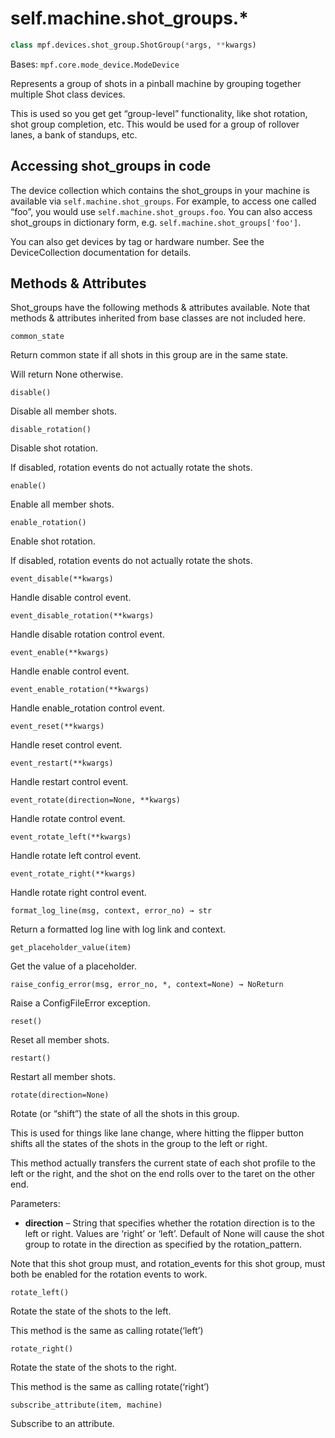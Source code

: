 
# self.machine.shot_groups.*

``` python
class mpf.devices.shot_group.ShotGroup(*args, **kwargs)
```

Bases: `mpf.core.mode_device.ModeDevice`

Represents a group of shots in a pinball machine by grouping together multiple Shot class devices.

This is used so you get get “group-level” functionality, like shot rotation, shot group completion, etc. This would be used for a group of rollover lanes, a bank of standups, etc.

## Accessing shot_groups in code

The device collection which contains the shot_groups in your machine is available via `self.machine.shot_groups`. For example, to access one called “foo”, you would use `self.machine.shot_groups.foo`. You can also access shot_groups in dictionary form, e.g. `self.machine.shot_groups['foo']`.

You can also get devices by tag or hardware number. See the DeviceCollection documentation for details.

## Methods & Attributes

Shot_groups have the following methods & attributes available. Note that methods & attributes inherited from base classes are not included here.

`common_state`

Return common state if all shots in this group are in the same state.

Will return None otherwise.

`disable()`

Disable all member shots.

`disable_rotation()`

Disable shot rotation.

If disabled, rotation events do not actually rotate the shots.

`enable()`

Enable all member shots.

`enable_rotation()`

Enable shot rotation.

If disabled, rotation events do not actually rotate the shots.

`event_disable(**kwargs)`

Handle disable control event.

`event_disable_rotation(**kwargs)`

Handle disable rotation control event.

`event_enable(**kwargs)`

Handle enable control event.

`event_enable_rotation(**kwargs)`

Handle enable_rotation control event.

`event_reset(**kwargs)`

Handle reset control event.

`event_restart(**kwargs)`

Handle restart control event.

`event_rotate(direction=None, **kwargs)`

Handle rotate control event.

`event_rotate_left(**kwargs)`

Handle rotate left control event.

`event_rotate_right(**kwargs)`

Handle rotate right control event.

`format_log_line(msg, context, error_no) → str`

Return a formatted log line with log link and context.

`get_placeholder_value(item)`

Get the value of a placeholder.

`raise_config_error(msg, error_no, *, context=None) → NoReturn`

Raise a ConfigFileError exception.

`reset()`

Reset all member shots.

`restart()`

Restart all member shots.

`rotate(direction=None)`

Rotate (or “shift”) the state of all the shots in this group.

This is used for things like lane change, where hitting the flipper button shifts all the states of the shots in the group to the left or right.

This method actually transfers the current state of each shot profile to the left or the right, and the shot on the end rolls over to the taret on the other end.

Parameters:

* **direction** – String that specifies whether the rotation direction is to the left or right. Values are ‘right’ or ‘left’. Default of None will cause the shot group to rotate in the direction as specified by the rotation_pattern.

Note that this shot group must, and rotation_events for this shot group, must both be enabled for the rotation events to work.

`rotate_left()`

Rotate the state of the shots to the left.

This method is the same as calling rotate(‘left’)

`rotate_right()`

Rotate the state of the shots to the right.

This method is the same as calling rotate(‘right’)

`subscribe_attribute(item, machine)`

Subscribe to an attribute.
